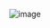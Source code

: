![image](https://github.com/kyoungwhankim/Unreal_CustomNode_HLSL/assets/60923302/18523ccf-9fcd-4233-835e-0b2a2e957c24)
